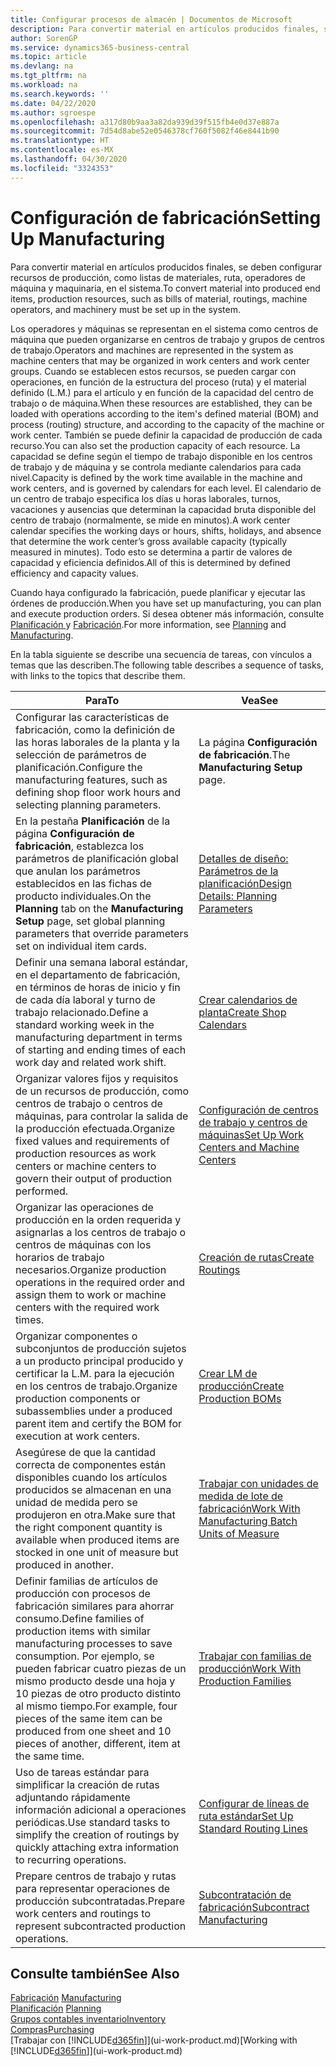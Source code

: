 ```yaml
---
title: Configurar procesos de almacén | Documentos de Microsoft
description: Para convertir material en artículos producidos finales, se deben configurar recursos de producción, como listas de materiales, ruta, operadores de máquina y maquinaria, en el sistema.
author: SorenGP
ms.service: dynamics365-business-central
ms.topic: article
ms.devlang: na
ms.tgt_pltfrm: na
ms.workload: na
ms.search.keywords: ''
ms.date: 04/22/2020
ms.author: sgroespe
ms.openlocfilehash: a317d80b9aa3a82da939d39f515fb4e0d37e887a
ms.sourcegitcommit: 7d54d8abe52e0546378cf760f5082f46e8441b90
ms.translationtype: HT
ms.contentlocale: es-MX
ms.lasthandoff: 04/30/2020
ms.locfileid: "3324353"
---
```

# <a name="setting-up-manufacturing"></a><span data-ttu-id="55f0f-103">Configuración de fabricación</span><span class="sxs-lookup"><span data-stu-id="55f0f-103">Setting Up Manufacturing</span></span>
<span data-ttu-id="55f0f-104">Para convertir material en artículos producidos finales, se deben configurar recursos de producción, como listas de materiales, ruta, operadores de máquina y maquinaria, en el sistema.</span><span class="sxs-lookup"><span data-stu-id="55f0f-104">To convert material into produced end items, production resources, such as bills of material, routings, machine operators, and machinery must be set up in the system.</span></span>

<span data-ttu-id="55f0f-105">Los operadores y máquinas se representan en el sistema como centros de máquina que pueden organizarse en centros de trabajo y grupos de centros de trabajo.</span><span class="sxs-lookup"><span data-stu-id="55f0f-105">Operators and machines are represented in the system as machine centers that may be organized in work centers and work center groups.</span></span> <span data-ttu-id="55f0f-106">Cuando se establecen estos recursos, se pueden cargar con operaciones, en función de la estructura del proceso (ruta) y el material definido (L.M.) para el artículo y en función de la capacidad del centro de trabajo o de máquina.</span><span class="sxs-lookup"><span data-stu-id="55f0f-106">When these resources are established, they can be loaded with operations according to the item's defined material (BOM) and process (routing) structure, and according to the capacity of the machine or work center.</span></span> <span data-ttu-id="55f0f-107">También se puede definir la capacidad de producción de cada recurso.</span><span class="sxs-lookup"><span data-stu-id="55f0f-107">You can also set the production capacity of each resource.</span></span> <span data-ttu-id="55f0f-108">La capacidad se define según el tiempo de trabajo disponible en los centros de trabajo y de máquina y se controla mediante calendarios para cada nivel.</span><span class="sxs-lookup"><span data-stu-id="55f0f-108">Capacity is defined by the work time available in the machine and work centers, and is governed by calendars for each level.</span></span> <span data-ttu-id="55f0f-109">El calendario de un centro de trabajo especifica los días u horas laborales, turnos, vacaciones y ausencias que determinan la capacidad bruta disponible del centro de trabajo (normalmente, se mide en minutos).</span><span class="sxs-lookup"><span data-stu-id="55f0f-109">A work center calendar specifies the working days or hours, shifts, holidays, and absence that determine the work center’s gross available capacity (typically measured in minutes).</span></span> <span data-ttu-id="55f0f-110">Todo esto se determina a partir de valores de capacidad y eficiencia definidos.</span><span class="sxs-lookup"><span data-stu-id="55f0f-110">All of this is determined by defined efficiency and capacity values.</span></span>  

<span data-ttu-id="55f0f-111">Cuando haya configurado la fabricación, puede planificar y ejecutar las órdenes de producción.</span><span class="sxs-lookup"><span data-stu-id="55f0f-111">When you have set up manufacturing, you can plan and execute production orders.</span></span> <span data-ttu-id="55f0f-112">Si desea obtener más información, consulte [Planificación ](production-planning.md) y [Fabricación](production-manage-manufacturing.md).</span><span class="sxs-lookup"><span data-stu-id="55f0f-112">For more information, see [Planning](production-planning.md) and [Manufacturing](production-manage-manufacturing.md).</span></span>  



 <span data-ttu-id="55f0f-113">En la tabla siguiente se describe una secuencia de tareas, con vínculos a temas que las describen.</span><span class="sxs-lookup"><span data-stu-id="55f0f-113">The following table describes a sequence of tasks, with links to the topics that describe them.</span></span>   

|<span data-ttu-id="55f0f-114">**Para**</span><span class="sxs-lookup"><span data-stu-id="55f0f-114">**To**</span></span>|<span data-ttu-id="55f0f-115">**Vea**</span><span class="sxs-lookup"><span data-stu-id="55f0f-115">**See**</span></span>|  
|------------|-------------|  
|<span data-ttu-id="55f0f-116">Configurar las características de fabricación, como la definición de las horas laborales de la planta y la selección de parámetros de planificación.</span><span class="sxs-lookup"><span data-stu-id="55f0f-116">Configure the manufacturing features, such as defining shop floor work hours and selecting planning parameters.</span></span>|<span data-ttu-id="55f0f-117">La página **Configuración de fabricación**.</span><span class="sxs-lookup"><span data-stu-id="55f0f-117">The **Manufacturing Setup** page.</span></span>|
|<span data-ttu-id="55f0f-118">En la pestaña **Planificación** de la página **Configuración de fabricación**, establezca los parámetros de planificación global que anulan los parámetros establecidos en las fichas de producto individuales.</span><span class="sxs-lookup"><span data-stu-id="55f0f-118">On the **Planning** tab on the **Manufacturing Setup** page, set global planning parameters that override parameters set on individual item cards.</span></span>|[<span data-ttu-id="55f0f-119">Detalles de diseño: Parámetros de la planificación</span><span class="sxs-lookup"><span data-stu-id="55f0f-119">Design Details: Planning Parameters</span></span>](design-details-planning-parameters.md)|
|<span data-ttu-id="55f0f-120">Definir una semana laboral estándar, en el departamento de fabricación, en términos de horas de inicio y fin de cada día laboral y turno de trabajo relacionado.</span><span class="sxs-lookup"><span data-stu-id="55f0f-120">Define a standard working week in the manufacturing department in terms of starting and ending times of each work day and related work shift.</span></span>|[<span data-ttu-id="55f0f-121">Crear calendarios de planta</span><span class="sxs-lookup"><span data-stu-id="55f0f-121">Create Shop Calendars</span></span>](production-how-to-create-work-center-calendars.md)|  
|<span data-ttu-id="55f0f-122">Organizar valores fijos y requisitos de un recursos de producción, como centros de trabajo o centros de máquinas, para controlar la salida de la producción efectuada.</span><span class="sxs-lookup"><span data-stu-id="55f0f-122">Organize fixed values and requirements of production resources as work centers or machine centers to govern their output of production performed.</span></span>|[<span data-ttu-id="55f0f-123">Configuración de centros de trabajo y centros de máquinas</span><span class="sxs-lookup"><span data-stu-id="55f0f-123">Set Up Work Centers and Machine Centers</span></span>](production-how-to-set-up-work-and-machine-centers.md)|
|<span data-ttu-id="55f0f-124">Organizar las operaciones de producción en la orden requerida y asignarlas a los centros de trabajo o centros de máquinas con los horarios de trabajo necesarios.</span><span class="sxs-lookup"><span data-stu-id="55f0f-124">Organize production operations in the required order and assign them to work or machine centers with the required work times.</span></span>|[<span data-ttu-id="55f0f-125">Creación de rutas</span><span class="sxs-lookup"><span data-stu-id="55f0f-125">Create Routings</span></span>](production-how-to-create-routings.md)|
|<span data-ttu-id="55f0f-126">Organizar componentes o subconjuntos de producción sujetos a un producto principal producido y certificar la L.M. para la ejecución en los centros de trabajo.</span><span class="sxs-lookup"><span data-stu-id="55f0f-126">Organize production components or subassemblies under a produced parent item and certify the BOM for execution at work centers.</span></span>|[<span data-ttu-id="55f0f-127">Crear LM de producción</span><span class="sxs-lookup"><span data-stu-id="55f0f-127">Create Production BOMs</span></span>](production-how-to-create-production-boms.md)|
|<span data-ttu-id="55f0f-128">Asegúrese de que la cantidad correcta de componentes están disponibles cuando los artículos producidos se almacenan en una unidad de medida pero se produjeron en otra.</span><span class="sxs-lookup"><span data-stu-id="55f0f-128">Make sure that the right component quantity is available when produced items are stocked in one unit of measure but produced in another.</span></span>|[<span data-ttu-id="55f0f-129">Trabajar con unidades de medida de lote de fabricación</span><span class="sxs-lookup"><span data-stu-id="55f0f-129">Work With Manufacturing Batch Units of Measure</span></span>](production-how-to-use-the-manufacturing-batch-unit-of-measure.md)|  
|<span data-ttu-id="55f0f-130">Definir familias de artículos de producción con procesos de fabricación similares para ahorrar consumo.</span><span class="sxs-lookup"><span data-stu-id="55f0f-130">Define families of production items with similar manufacturing processes to save consumption.</span></span> <span data-ttu-id="55f0f-131">Por ejemplo, se pueden fabricar cuatro piezas de un mismo producto desde una hoja y 10 piezas de otro producto distinto al mismo tiempo.</span><span class="sxs-lookup"><span data-stu-id="55f0f-131">For example, four pieces of the same item can be produced from one sheet and 10 pieces of another, different, item at the same time.</span></span>|[<span data-ttu-id="55f0f-132">Trabajar con familias de producción</span><span class="sxs-lookup"><span data-stu-id="55f0f-132">Work With Production Families</span></span>](production-how-work-family.md)|
|<span data-ttu-id="55f0f-133">Uso de tareas estándar para simplificar la creación de rutas adjuntando rápidamente información adicional a operaciones periódicas.</span><span class="sxs-lookup"><span data-stu-id="55f0f-133">Use standard tasks to simplify the creation of routings by quickly attaching extra information to recurring operations.</span></span>|[<span data-ttu-id="55f0f-134">Configurar de líneas de ruta estándar</span><span class="sxs-lookup"><span data-stu-id="55f0f-134">Set Up Standard Routing Lines</span></span>](production-how-set-up-standard-routing-lines.md)|  
|<span data-ttu-id="55f0f-135">Prepare centros de trabajo y rutas para representar operaciones de producción subcontratadas.</span><span class="sxs-lookup"><span data-stu-id="55f0f-135">Prepare work centers and routings to represent subcontracted production operations.</span></span>|[<span data-ttu-id="55f0f-136">Subcontratación de fabricación</span><span class="sxs-lookup"><span data-stu-id="55f0f-136">Subcontract Manufacturing</span></span>](production-how-to-subcontract-manufacturing.md)|  

## <a name="see-also"></a><span data-ttu-id="55f0f-137">Consulte también</span><span class="sxs-lookup"><span data-stu-id="55f0f-137">See Also</span></span>
<span data-ttu-id="55f0f-138">[Fabricación](production-manage-manufacturing.md)  </span><span class="sxs-lookup"><span data-stu-id="55f0f-138">[Manufacturing](production-manage-manufacturing.md)  </span></span>  
<span data-ttu-id="55f0f-139">[Planificación](production-planning.md) </span><span class="sxs-lookup"><span data-stu-id="55f0f-139">[Planning](production-planning.md) </span></span>  
[<span data-ttu-id="55f0f-140">Grupos contables inventario</span><span class="sxs-lookup"><span data-stu-id="55f0f-140">Inventory</span></span>](inventory-manage-inventory.md)  
[<span data-ttu-id="55f0f-141">Compras</span><span class="sxs-lookup"><span data-stu-id="55f0f-141">Purchasing</span></span>](purchasing-manage-purchasing.md)  
<span data-ttu-id="55f0f-142">[Trabajar con [!INCLUDE[d365fin](includes/d365fin_md.md)]](ui-work-product.md)</span><span class="sxs-lookup"><span data-stu-id="55f0f-142">[Working with [!INCLUDE[d365fin](includes/d365fin_md.md)]](ui-work-product.md)</span></span>
